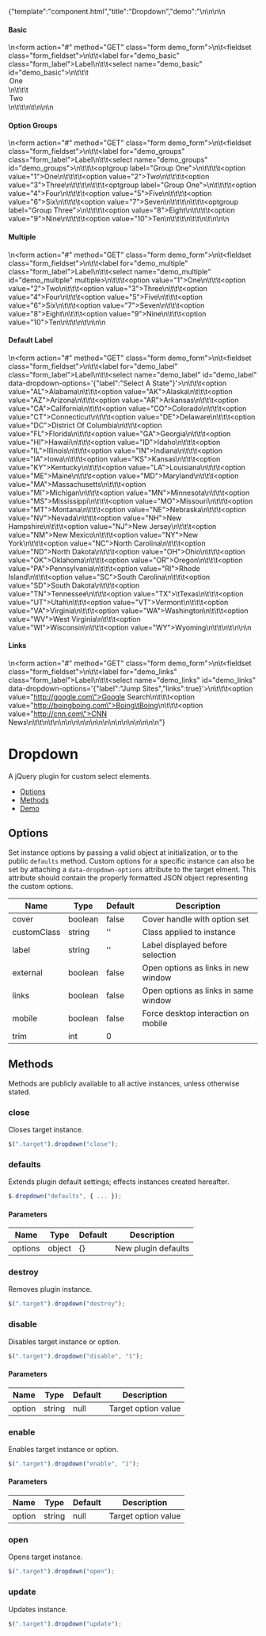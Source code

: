 {"template":"component.html","title":"Dropdown","demo":"<style>\n\t.demo .custom_select { max-width: 500px; }\n\t.demo .custom_select .fs-dropdown-selected { border-width: 2px; }\n\t.demo .custom_select .fs-dropdown-options { border-width: 0 2px 2px; padding: 1%; }\n\t.demo .custom_select .fs-dropdown-item { border-radius: 3px !important; border: none; margin: 0 0 1%; }\n\t.demo .custom_select .fs-dropdown-item:last-child { margin: 0; }\n</style>\n\n<script>\n\t$(function() {\n\t\t// All\n\t\t$(\".demo select\").dropdown();\n\t});\n\n\t/*\n\t\t// Disabled\n\t\t$(\".demo .toggle_select\").on(\"click\", toggleEnabled);\n\t\tif (!$(\".demo .select_disabled\").is(\":disabled\")) {\n\t\t\t$(\".demo .toggle_select\").text(\"Disable\");\n\t\t} else {\n\t\t\t$(\".demo .toggle_select\").text(\"Enable\");\n\t\t}\n\t\t// Disabled Option\n\t\t$(\".demo .toggle_select_option\").on(\"click\", toggleEnabledOption);\n\t\tif (!$(\".demo .select_disabled_option option\").eq(0).is(\":disabled\")) {\n\t\t\t$(\".demo .toggle_select_option\").text(\"Disable Option 'One'\");\n\t\t} else {\n\t\t\t$(\".demo .toggle_select_option\").text(\"Enable Option 'One'\");\n\t\t}\n\t\t$(window).one(\"pronto.load\", function() {\n\t\t\t$(\".demo select\").select(\"destroy\");\n\t\t\t$(\".demo .toggle_select\").off(\"click\");\n\t\t\t$(\".demo .toggle_select_option\").off(\"click\");\n\t\t});\n\n\tfunction toggleEnabled(e) {\n\t\te.preventDefault();\n\t\tif ($(\".demo .select_disabled\").is(\":disabled\")) {\n\t\t\t$(\".demo .select_disabled\").dropdown(\"enable\");\n\t\t\t$(\".demo .toggle_select\").text(\"Disable\");\n\t\t} else {\n\t\t\t$(\".demo .select_disabled\").dropdown(\"disable\");\n\t\t\t$(\".demo .toggle_select\").text(\"Enable\");\n\t\t}\n\t}\n\n\tfunction toggleEnabledOption(e) {\n\t\te.preventDefault();\n\t\tif ($(\".demo .select_disabled_option option\").eq(0).is(\":disabled\")) {\n\t\t\t$(\".demo .select_disabled_option\").dropdown(\"enable\", \"1\");\n\t\t\t$(\".demo .toggle_select_option\").text(\"Disable Option 'One'\");\n\t\t} else {\n\t\t\t$(\".demo .select_disabled_option\").dropdown(\"disable\", \"1\");\n\t\t\t$(\".demo .toggle_select_option\").text(\"Enable Option 'One'\");\n\t\t}\n\t}\n\t*/\n</script>\n\n<h4>Basic</h4>\n<form action=\"#\" method=\"GET\" class=\"form demo_form\">\n\t<fieldset class=\"form_fieldset\">\n\t\t<label for=\"demo_basic\" class=\"form_label\">Label</label>\n\t\t<select name=\"demo_basic\" id=\"demo_basic\">\n\t\t\t<option>One</option>\n\t\t\t<option>Two</option>\n\t\t</select>\n\t</fieldset>\n</form>\n\n<h4>Option Groups</h4>\n<form action=\"#\" method=\"GET\" class=\"form demo_form\">\n\t<fieldset class=\"form_fieldset\">\n\t\t<label for=\"demo_groups\" class=\"form_label\">Label</label>\n\t\t<select name=\"demo_groups\" id=\"demo_groups\">\n\t\t\t<optgroup label=\"Group One\">\n\t\t\t\t<option value=\"1\">One</option>\n\t\t\t\t<option value=\"2\">Two</option>\n\t\t\t\t<option value=\"3\">Three</option>\n\t\t\t</optgroup>\n\t\t\t<optgroup label=\"Group One\">\n\t\t\t\t<option value=\"4\">Four</option>\n\t\t\t\t<option value=\"5\">Five</option>\n\t\t\t\t<option value=\"6\">Six</option>\n\t\t\t\t<option value=\"7\">Seven</option>\n\t\t\t</optgroup>\n\t\t\t<optgroup label=\"Group Three\">\n\t\t\t\t<option value=\"8\">Eight</option>\n\t\t\t\t<option value=\"9\">Nine</option>\n\t\t\t\t<option value=\"10\">Ten</option>\n\t\t\t</optgroup>\n\t\t</select>\n\t</fieldset>\n</form>\n\n<h4>Multiple</h4>\n<form action=\"#\" method=\"GET\" class=\"form demo_form\">\n\t<fieldset class=\"form_fieldset\">\n\t\t<label for=\"demo_multiple\" class=\"form_label\">Label</label>\n\t\t<select name=\"demo_multiple\" id=\"demo_multiple\" multiple>\n\t\t\t<option value=\"1\">One</option>\n\t\t\t<option value=\"2\">Two</option>\n\t\t\t<option value=\"3\">Three</option>\n\t\t\t<option value=\"4\">Four</option>\n\t\t\t<option value=\"5\">Five</option>\n\t\t\t<option value=\"6\">Six</option>\n\t\t\t<option value=\"7\">Seven</option>\n\t\t\t<option value=\"8\">Eight</option>\n\t\t\t<option value=\"9\">Nine</option>\n\t\t\t<option value=\"10\">Ten</option>\n\t\t</select>\n\t</fieldset>\n</form>\n\n<h4>Default Label</h4>\n<form action=\"#\" method=\"GET\" class=\"form demo_form\">\n\t<fieldset class=\"form_fieldset\">\n\t\t<label for=\"demo_label\" class=\"form_label\">Label</label>\n\t\t<select name=\"demo_label\" id=\"demo_label\" data-dropdown-options='{\"label\":\"Select A State\"}'>\n\t\t\t<option value=\"AL\">Alabama</option>\n\t\t\t<option value=\"AK\">Alaska</option>\n\t\t\t<option value=\"AZ\">Arizona</option>\n\t\t\t<option value=\"AR\">Arkansas</option>\n\t\t\t<option value=\"CA\">California</option>\n\t\t\t<option value=\"CO\">Colorado</option>\n\t\t\t<option value=\"CT\">Connecticut</option>\n\t\t\t<option value=\"DE\">Delaware</option>\n\t\t\t<option value=\"DC\">District Of Columbia</option>\n\t\t\t<option value=\"FL\">Florida</option>\n\t\t\t<option value=\"GA\">Georgia</option>\n\t\t\t<option value=\"HI\">Hawaii</option>\n\t\t\t<option value=\"ID\">Idaho</option>\n\t\t\t<option value=\"IL\">Illinois</option>\n\t\t\t<option value=\"IN\">Indiana</option>\n\t\t\t<option value=\"IA\">Iowa</option>\n\t\t\t<option value=\"KS\">Kansas</option>\n\t\t\t<option value=\"KY\">Kentucky</option>\n\t\t\t<option value=\"LA\">Louisiana</option>\n\t\t\t<option value=\"ME\">Maine</option>\n\t\t\t<option value=\"MD\">Maryland</option>\n\t\t\t<option value=\"MA\">Massachusetts</option>\n\t\t\t<option value=\"MI\">Michigan</option>\n\t\t\t<option value=\"MN\">Minnesota</option>\n\t\t\t<option value=\"MS\">Mississippi</option>\n\t\t\t<option value=\"MO\">Missouri</option>\n\t\t\t<option value=\"MT\">Montana</option>\n\t\t\t<option value=\"NE\">Nebraska</option>\n\t\t\t<option value=\"NV\">Nevada</option>\n\t\t\t<option value=\"NH\">New Hampshire</option>\n\t\t\t<option value=\"NJ\">New Jersey</option>\n\t\t\t<option value=\"NM\">New Mexico</option>\n\t\t\t<option value=\"NY\">New York</option>\n\t\t\t<option value=\"NC\">North Carolina</option>\n\t\t\t<option value=\"ND\">North Dakota</option>\n\t\t\t<option value=\"OH\">Ohio</option>\n\t\t\t<option value=\"OK\">Oklahoma</option>\n\t\t\t<option value=\"OR\">Oregon</option>\n\t\t\t<option value=\"PA\">Pennsylvania</option>\n\t\t\t<option value=\"RI\">Rhode Island</option>\n\t\t\t<option value=\"SC\">South Carolina</option>\n\t\t\t<option value=\"SD\">South Dakota</option>\n\t\t\t<option value=\"TN\">Tennessee</option>\n\t\t\t<option value=\"TX\">\tTexas</option>\n\t\t\t<option value=\"UT\">Utah</option>\n\t\t\t<option value=\"VT\">Vermont</option>\n\t\t\t<option value=\"VA\">Virginia</option>\n\t\t\t<option value=\"WA\">Washington</option>\n\t\t\t<option value=\"WV\">West Virginia</option>\n\t\t\t<option value=\"WI\">Wisconsin</option>\n\t\t\t<option value=\"WY\">Wyoming</option>\n\t\t</select>\n\t</fieldset>\n</form>\n\n<h4>Links</h4>\n<form action=\"#\" method=\"GET\" class=\"form demo_form\">\n\t<fieldset class=\"form_fieldset\">\n\t\t<label for=\"demo_links\" class=\"form_label\">Label</label>\n\t\t<select name=\"demo_links\" id=\"demo_links\" data-dropdown-options='{\"label\":\"Jump Sites\",\"links\":true}'>\n\t\t\t<option value=\"http://google.com\">Google Search</option>\n\t\t\t<option value=\"http://boingboing.com\">Boing\tBoing</option>\n\t\t\t<option value=\"http://cnn.com\">CNN News</option>\n\t\t</select>\n\t</fieldset>\n</form>\n\n\n<!-- EXTERNAL LINKS -->\n<!--\n<h2\t>External Links</h2>\n<p>The links can also open in \ta new windo\tw or tab:\t</p>\n\n\t<pre class=\"example\"><co\tde class=\"language-javas\tcript\">$(\"select\").dropdown({\nexternalLinks: true\n});</c\tode></pre>\n\n<h5>Demo</h5>\n<form action=\"#\" method=\"GET\">\n\t<select name=\"select_links_external\" data-dropdown-options\t='{\"label\":\"Ju\tmp Sites\",\"external\":\"true\"}'>\n\t\t\t<option value=\"http://google.com\">Google Search</option>\n\t\t<option value=\"http://boingboing.com\">Boing\tBoing</option>\n\t\t<option value=\"http://cnn.com\">CNN News</o\tption>\n\t</select>\n</form>\n\n<br>\n-->\n\n<!-- COVER -->\n<!--\n<h2>Cover</h\t2>\n<p>The options list can cover the handle, sort o\tf Safari-st\tyle:</p>\n\n<pre \tclass=\"example\"\t><code class=\"l\tanguage-javascript\">$(\"select\").dropdown({\ncover: true\n});</code></pr\te>\n\n<h5>Demo</h5>\n<form action=\"#\" method=\"GET\">\n\t<select name=\"select_cover\" data-dropdown-options='{\"cover\t\":\"true\"}'>\n\t\t\t<option value=\"1\">One</option>\n\t\t\t<option value=\"2\">Two</option>\n\t\t<option value=\"3\">Three</option>\n\t\t<\toption value=\"4\">Four</option>\n\t\t\t<option value=\"5\">Five</option>\n\t\t</select>\n</form>\n\n<br>\n-->\n\n<!-- CLASS\t -->\n<!--\n<h2>Class</h2>\n<p>Define a cu\tstom CSS class to have multiple vi\tsually dist\tinct Drop\tdowns \ton the same pag\te:</p>\n\n<pre cl\tass=\"example\"><code class=\"language-javascript\">$(\"select\").dropdown({\ncustomClass: \"custom\"\n});<\t/code></pre>\n\n<h5>Demo</h5>\n<form action=\"#\" method=\"GET\">\n\t<select name=\"select_custom\" data-dropdown-options='{\"cust\tomClass\":\"cust\tom\"}'>\n\t\t<option value=\"1\">One<\t/option>\n\t\t<option value=\"2\">Two</option>\n\t\t<option value=\"3\">Three</option>\n\t\t<\toption value=\"4\">Four</option>\n\t\t\t<option value=\"5\">Five</option>\n\t\t</select>\n</form>\n\n<br>\n-->\n\n<!-- DISAB\tLE -->\n<!--\n<h2>Disable</h2>\n<p>Dropdow\tn will automatically detect disabl\ted fields, \tbut you c\tan alw\tays manually trig\tger the disable o\tr enable event:</p>\n\n<pre class=\"example\"><code class=\"language-javascript\">$(\"select\").dropdown(\"disable\");\n\n$(\"select\").dro\tpdown(\"enable\");</code></pre>\n\n<h5>Demo</h5>\n<button class=\"button small toggle_select\">Enable</button>\n<form action=\"#\" method=\"GET\" c\tlass=\"clear_fi\tx\">\n\t<select name=\"select_disabled\" class=\"select_disabled\"\t disabled=\"disabled\">\n\t\t<option value=\"1\">One</op\ttion>\n\t\t<option value=\"2\">Two</option>\n\t\t<option value=\"3\">Three</option>\n\t\t<\toption value=\"4\">Four</option>\n\t\t\t<option value=\"5\">Five</option>\n\t\t</select>\n</form>\n\n<br>\n-->\n\n<!-- DISAB\tLE ITEM -->\n<!--\n<p>You can also disabl\te and enable individual options by\t passing th\tat option\t's val\tue:</p>\n\n<pre class=\"e\txample\"><code class=\"language-javascript\">$(\"select\").dropdown(\"disable\", \"value\");\n\n$(\"sel\tect\").dropdown(\"enable\", \"value\");</code></pre>\n\n<h5>Demo</h5>\n<button class=\"button small toggle_select_option\">Enable Option 'One'</button>\n<form actio\tn=\"#\" method=\"\tGET\">\n\t<select name=\"select_disabled_option\" class=\"select_disabled_option\">\n\t\t\t<option value=\"1\" disabled>One<\t/option>\n\t\t<option value=\"2\">Two</option>\n\t\t<option value=\"3\">Three</op\ttion>\n\t\t<option value=\"4\">Four</option>\n\t\t\t<option value=\"5\">Five</option>\n\t\t</select>\n</form>\n-->"}

# Dropdown

A jQuery plugin for custom select elements.

* [Options](#options)
* [Methods](#methods)
* [Demo](#demo)

## Options

Set instance options by passing a valid object at initialization, or to the public `defaults` method. Custom options for a specific instance can also be set by attaching a `data-dropdown-options` attribute to the target elment. This attribute should contain the properly formatted JSON object representing the custom options.

| Name | Type | Default | Description |
| --- | --- | --- | --- |
| cover | boolean | false | Cover handle with option set |
| customClass | string | '' | Class applied to instance |
| label | string | '' | Label displayed before selection |
| external | boolean | false | Open options as links in new window |
| links | boolean | false | Open options as links in same window |
| mobile | boolean | false | Force desktop interaction on mobile |
| trim | int | 0 | &nbsp; |

## Methods

Methods are publicly available to all active instances, unless otherwise stated.

### close

Closes target instance.

```javascript
$(".target").dropdown("close");
```

### defaults

Extends plugin default settings; effects instances created hereafter.

```javascript
$.dropdown("defaults", { ... });
```

#### Parameters

| Name | Type | Default | Description |
| --- | --- | --- | --- |
| options | object | {} | New plugin defaults |

### destroy

Removes plugin instance.

```javascript
$(".target").dropdown("destroy");
```

### disable

Disables target instance or option.

```javascript
$(".target").dropdown("disable", "1");
```

#### Parameters

| Name | Type | Default | Description |
| --- | --- | --- | --- |
| option | string | null | Target option value |

### enable

Enables target instance or option.

```javascript
$(".target").dropdown("enable", "1");
```

#### Parameters

| Name | Type | Default | Description |
| --- | --- | --- | --- |
| option | string | null | Target option value |

### open

Opens target instance.

```javascript
$(".target").dropdown("open");
```

### update

Updates instance.

```javascript
$(".target").dropdown("update");
```

